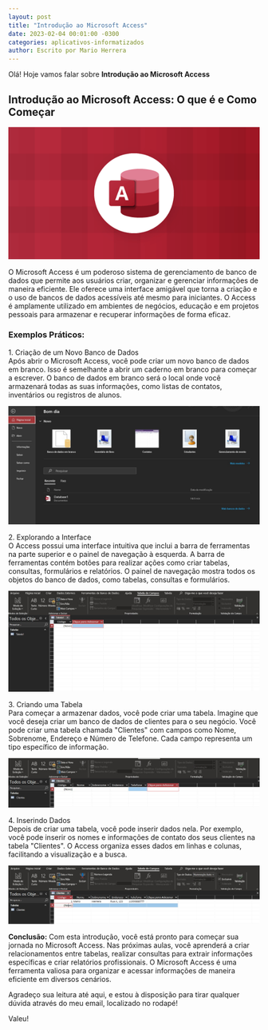 ```yaml
---
layout: post
title: "Introdução ao Microsoft Access"
date: 2023-02-04 00:01:00 -0300
categories: aplicativos-informatizados
author: Escrito por Mario Herrera
---
```


Olá! Hoje vamos falar sobre **Introdução ao Microsoft Access**

## Introdução ao Microsoft Access: O que é e Como Começar


![](https://github.com/mariopuebla17/blog/blob/main/_images/202302/access.jpg?raw=true)

O Microsoft Access é um poderoso sistema de gerenciamento de banco de dados que permite aos usuários criar, organizar e gerenciar informações de maneira eficiente. Ele oferece uma interface amigável que torna a criação e o uso de bancos de dados acessíveis até mesmo para iniciantes. O Access é amplamente utilizado em ambientes de negócios, educação e em projetos pessoais para armazenar e recuperar informações de forma eficaz.

### Exemplos Práticos:

1\. Criação de um Novo Banco de Dados  
Após abrir o Microsoft Access, você pode criar um novo banco de dados em branco. Isso é semelhante a abrir um caderno em branco para começar a escrever. O banco de dados em branco será o local onde você armazenará todas as suas informações, como listas de contatos, inventários ou registros de alunos.

![](https://github.com/mariopuebla17/blog/blob/main/_images/202302/access2.jpg?raw=true)  

2\. Explorando a Interface  
O Access possui uma interface intuitiva que inclui a barra de ferramentas na parte superior e o painel de navegação à esquerda. A barra de ferramentas contém botões para realizar ações como criar tabelas, consultas, formulários e relatórios. O painel de navegação mostra todos os objetos do banco de dados, como tabelas, consultas e formulários.

![](https://github.com/mariopuebla17/blog/blob/main/_images/202302/access1.jpg?raw=true)  

3\. Criando uma Tabela  
Para começar a armazenar dados, você pode criar uma tabela. Imagine que você deseja criar um banco de dados de clientes para o seu negócio. Você pode criar uma tabela chamada "Clientes" com campos como Nome, Sobrenome, Endereço e Número de Telefone. Cada campo representa um tipo específico de informação.

![](https://github.com/mariopuebla17/blog/blob/main/_images/202302/access3.jpg?raw=true)  

4\. Inserindo Dados  
Depois de criar uma tabela, você pode inserir dados nela. Por exemplo, você pode inserir os nomes e informações de contato dos seus clientes na tabela "Clientes". O Access organiza esses dados em linhas e colunas, facilitando a visualização e a busca.

![](https://github.com/mariopuebla17/blog/blob/main/_images/202302/access4.jpg?raw=true)  


**Conclusão:** Com esta introdução, você está pronto para começar sua jornada no Microsoft Access. Nas próximas aulas, você aprenderá a criar relacionamentos entre tabelas, realizar consultas para extrair informações específicas e criar relatórios profissionais. O Microsoft Access é uma ferramenta valiosa para organizar e acessar informações de maneira eficiente em diversos cenários.  


Agradeço sua leitura até aqui, e estou à disposição para tirar qualquer dúvida através do meu email, localizado no rodapé!

Valeu!